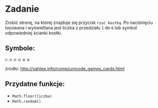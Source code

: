 # Zadanie

Zrobić stronę, na której znajduje się przycisk `rzuć kostką`. Po naciśnięciu losowana i wyświetlana jest liczba z przedziału `1` do `6` lub symbol odpowiedniej ścianki kostki.

## Symbole:

```
⚀ ⚁ ⚂ ⚃ ⚄ ⚅
```
źródło: http://xahlee.info/comp/unicode_games_cards.html

## Przydatne funkcje:
- `Math.floor(liczba)`
- `Math.random()`
